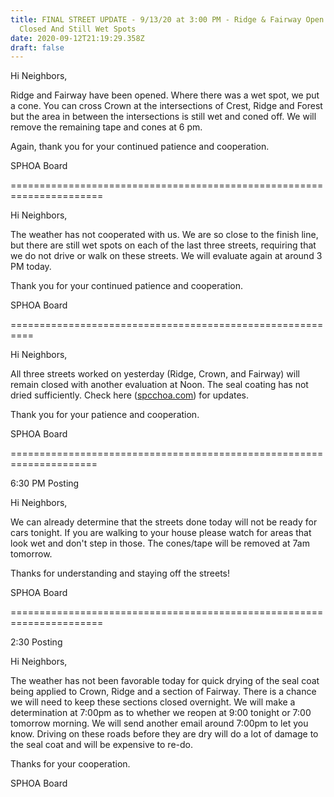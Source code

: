 ```yaml
---
title: FINAL STREET UPDATE - 9/13/20 at 3:00 PM - Ridge & Fairway Open - Crown
  Closed And Still Wet Spots
date: 2020-09-12T21:19:29.358Z
draft: false
---
```

Hi Neighbors,

Ridge and Fairway have been opened. Where there was a wet spot, we put a cone. You can cross Crown at the intersections of Crest, Ridge and Forest but the area in between the intersections is still wet and coned off. We will remove the remaining tape and cones at 6 pm.

Again, thank you for your continued patience and cooperation.

SPHOA Board

\======================================================================

Hi Neighbors,

The weather has not cooperated with us. We are so close to the finish line, but there are still wet spots on each of the last three streets, requiring that we do not drive or walk on these streets. We will evaluate again at around 3 PM today.

Thank you for your continued patience and cooperation.

SPHOA Board

\==========================================================

Hi Neighbors,

All three streets worked on yesterday (Ridge, Crown, and Fairway) will remain closed with another evaluation at Noon. The seal coating has not dried sufficiently. Check here ([spcchoa.com](http://spcchoa.com/)) for updates.

Thank you for your patience and cooperation.

SPHOA Board

\=====================================================================

6:30 PM Posting

Hi Neighbors,

We can already determine that the streets done today will not be ready for cars tonight. If you are walking to your house please watch for areas that look wet and don't step in those. The cones/tape will be removed at 7am tomorrow.

Thanks for understanding and staying off the streets!

SPHOA Board

\======================================================================

2:30 Posting

Hi Neighbors,

The weather has not been favorable today for quick drying of the seal coat being applied to Crown, Ridge and a section of Fairway. There is a chance we will need to keep these sections closed overnight. We will make a determination at 7:00pm as to whether we reopen at 9:00 tonight or 7:00 tomorrow morning. We will send another email around 7:00pm to let you know. Driving on these roads before they are dry will do a lot of damage to the seal coat and will be expensive to re-do.

Thanks for your cooperation.

SPHOA Board